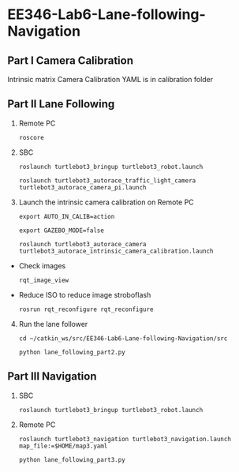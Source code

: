 #  EE346-Lab6-Lane-following-Navigation
##  Part I Camera Calibration

Intrinsic matrix Camera Calibration YAML is in calibration folder

##  Part II Lane Following

1. Remote PC  

    `roscore`

2. SBC  

    `roslaunch turtlebot3_bringup turtlebot3_robot.launch`  

    `roslaunch turtlebot3_autorace_traffic_light_camera turtlebot3_autorace_camera_pi.launch`

3. Launch the intrinsic camera calibration on Remote PC  

    `export AUTO_IN_CALIB=action`  

    `export GAZEBO_MODE=false`  

    `roslaunch turtlebot3_autorace_camera turtlebot3_autorace_intrinsic_camera_calibration.launch`  

* Check images  

    `rqt_image_view`  

* Reduce ISO to reduce image stroboflash  

    `rosrun rqt_reconfigure rqt_reconfigure`  

4. Run the lane follower  

    `cd ~/catkin_ws/src/EE346-Lab6-Lane-following-Navigation/src`  

    `python lane_following_part2.py`  

## Part III Navigation

1. SBC  

    `roslaunch turtlebot3_bringup turtlebot3_robot.launch`  

2. Remote PC  

    `roslaunch turtlebot3_navigation turtlebot3_navigation.launch map_file:=$HOME/map3.yaml`  

    `python lane_following_part3.py`  
